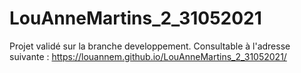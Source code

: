 # LouAnneMartins_2_31052021

Projet validé sur la branche developpement. Consultable à l'adresse suivante :
https://louannem.github.io/LouAnneMartins_2_31052021/
